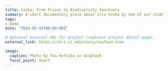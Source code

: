 ```yaml
---
title: Coiba: From Prison to Biodiversity Sanctuary
summary: A short documentary piece about Isla Coiba by one of our students.
tags:
- Demo
date: "2019-02-15T00:00:00Z"

# Optional external URL for project (replaces project detail page).
external_link: https://stri.si.edu/story/seafood-stew

image:
  caption: Photo by Toa Heftiba on Unsplash
  focal_point: Smart
---
```

